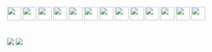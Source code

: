<div style="display: inline_block; ; ">
<img height="32" width="32" src="https://cdn.simpleicons.org/javascript/D4D4D4" />
<img height="32" width="32" src="https://cdn.simpleicons.org/typescript/D4D4D4" />
<img height="32" width="32" src="https://cdn.simpleicons.org/python/D4D4D4" />
<img height="32" width="32" src="https://cdn.simpleicons.org/react/D4D4D4" />
<img height="32" width="32" src="https://cdn.simpleicons.org/html5/D4D4D4" />
<img height="32" width="32" src="https://cdn.simpleicons.org/css3/D4D4D4" />
<img height="32" width="32" src="https://cdn.simpleicons.org/postgresql/D4D4D4" />
<img height="32" width="32" src="https://cdn.simpleicons.org/mysql/D4D4D4" />
<img height="32" width="32" src="https://cdn.simpleicons.org/mongodb/D4D4D4" />
<img height="32" width="32" src="https://cdn.simpleicons.org/php/D4D4D4" />
<img height="32" width="32" src="https://cdn.simpleicons.org/linux/D4D4D4" />
<img height="32" width="32" src="https://cdn.simpleicons.org/kalilinux/D4D4D4" />
<img height="32" width="32" src="https://cdn.simpleicons.org/cisco/D4D4D4" />
</div>

  #


<div> 
  <!-- <a href="https://instagram.com/rafaballerini" target="_blank"><img src="https://img.shields.io/badge/-Instagram-%23E4405F?style=for-the-badge&logo=instagram&logoColor=white" target="_blank"></a> -->
  <a href = "mailto:pedrosantos.joon@gmail.com?subject=Assunto do email"><img src="https://img.shields.io/badge/-Gmail-%23333?style=for-the-badge&logo=gmail&logoColor=white" target="_blank"></a>
  <a href="https://www.linkedin.com/in/pedrosantosjoon" target="_blank"><img src="https://img.shields.io/badge/-LinkedIn-%230077B5?style=for-the-badge&logo=linkedin&logoColor=white" target="_blank"></a> 
  
</div>
